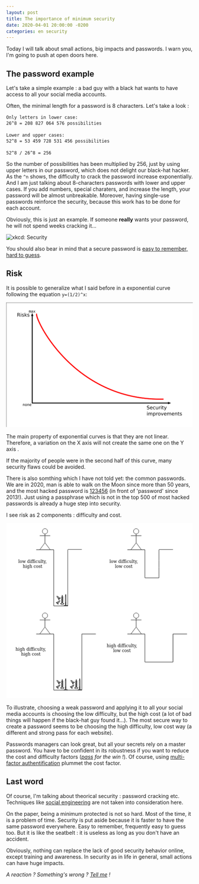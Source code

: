 ```yaml
---
layout: post
title: The importance of minimum security
date: 2020-04-01 20:00:00 -0200
categories: en security
---
```

Today I will talk about small actions, big impacts and passwords. I warn you, I'm going to push at open doors here.

## The password example
Let's take a simple example : a bad guy with a black hat wants to have access to all your social media accounts.

Often, the minimal length for a password is 8 characters. Let's take a look :
```
Only letters in lower case:
26^8 = 208 827 064 576 possibilities

Lower and upper cases:
52^8 = 53 459 728 531 456 possibilities

52^8 / 26^8 = 256
```
So the number of possibilities has been multiplied by 256, just by using upper letters in our password, which does not delight our black-hat hacker.
As the `^n` shows, the difficulty to crack the password increase exponentially. And I am just talking about 8-characters passwords with lower and upper cases. If you add numbers, special charaters, and increase the length, your password will be almost unbreakable. Moreover, having single-use passwords reinforce the security, because this work has to be done for each account.

Obviously, this is just an example. If someone **really** wants your password, he will not spend weeks cracking it...

![xkcd: Security](https://imgs.xkcd.com/comics/security.png "xkcd: Security")

You should also bear in mind that a secure password is [easy to remember, hard to guess](https://en.wikipedia.org/wiki/Password_cracking#Easy_to_remember,_hard_to_guess).

## Risk
It is possible to generalize what I said before in a exponential curve following the equation `y=(1/2)^x`:

![Risk curve](/pics/risk_curve.png)

The main property of exponential curves is that they are not linear. Therefore, a variation on the X axis will not create the same one on the Y axis .

If the majority of people were in the second half of this curve, many security flaws could be avoided.

There is also somthing which I have not told yet: the common passwords. We are in 2020, man is able to walk on the Moon since more than 50 years, and the most hacked password is [123456](https://en.wikipedia.org/wiki/List_of_the_most_common_passwords) (in front of 'password' since 2013!). Just using a passphrase which is not in the top 500 of most hacked passwords is already a huge step into security.

I see risk as 2 components : difficulty and cost. 

![Risk scheme](/pics/risk_stickman.png)

To illustrate, choosing a weak password and applying it to all your social media accounts is choosing the low difficulty, but the high cost (a lot of bad things will happen if the black-hat guy found it...). The most secure way to create a password seems to be choosing the high difficulty, low cost way (a different and strong pass for each website).

Passwords managers can look great, but all your secrets rely on a master password. You have to be confident in its robustness if you want to reduce the cost and difficulty factors (*[pass](https://www.passwordstore.org/) for the win !*). Of course, using [multi-factor authentification](https://en.wikipedia.org/wiki/Multi-factor_authentication) plummet the cost factor.

## Last word
Of course, I'm talking about theorical security : password cracking etc. Techniques like [social engineering](https://en.wikipedia.org/wiki/Social_engineering_(security)) are not taken into consideration here.

On the paper, being a minimum protected is not so hard. Most of the time, it is a problem of time. Security is put aside because it is faster to have the same password everywhere. Easy to remember, frequently easy to guess too. But it is like the seatbelt : it is useless as long as you don't have an accident.

Obviously, nothing can replace the lack of good security behavior online, except training and awareness. In security as in life in general, small actions can have huge impacts.

*A reaction ? Something's wrong ? [Tell me](https://eze-kiel.github.io/contact/) !*